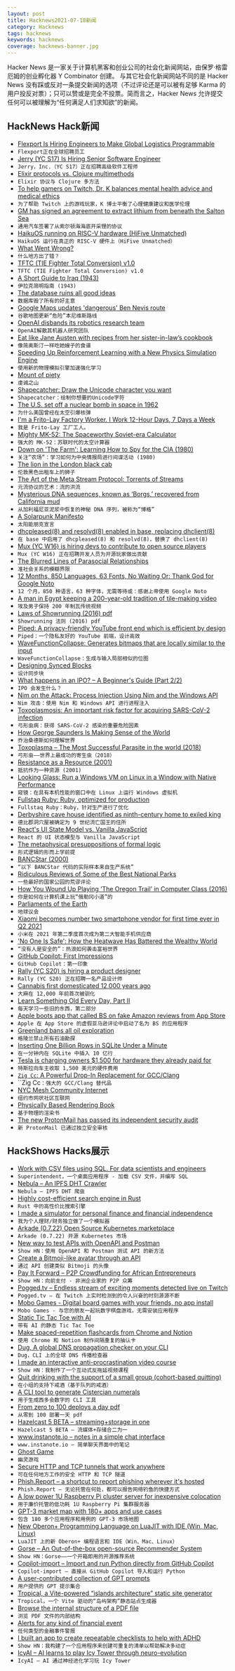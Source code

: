 ```yaml
---
layout: post
title: Hacknews2021-07-18新闻
category: Hacknews
tags: hacknews
keywords: hacknews
coverage: hacknews-banner.jpg
---
```


Hacker News 是一家关于计算机黑客和创业公司的社会化新闻网站，由保罗·格雷厄姆的创业孵化器 Y Combinator 创建。
与其它社会化新闻网站不同的是 Hacker News 没有踩或反对一条提交新闻的选项（不过评论还是可以被有足够 Karma 的用户投反对票）；只可以赞或是完全不投票。简而言之，Hacker News 允许提交任何可以被理解为“任何满足人们求知欲”的新闻。

## HackNews Hack新闻


- [Flexport Is Hiring Engineers to Make Global Logistics Programmable](https://www.flexport.com/careers)
- `Flexport正在全球招聘员工`
- [Jerry (YC S17) Is Hiring Senior Software Engineer](https://apply.workable.com/jerry/j/07E1D2B302/)
- `Jerry，Inc.（YC S17）正在招聘高级软件工程师`
- [Elixir protocols vs. Clojure multimethods](https://mattmower.com/2021/07/17/elixir-protocols-vs-clojure-multimethods/)
- `Elixir 协议与 Clojure 多方法`
- [To help gamers on Twitch, Dr. K balances mental health advice and medical ethics](https://www.npr.org/2021/01/13/956315576/psychiatrist-criticized-for-addressing-mental-health-issues-on-twitch)
- `为了帮助 Twitch 上的游戏玩家，K 博士平衡了心理健康建议和医学伦理`
- [GM has signed an agreement to extract lithium from beneath the Salton Sea](https://www.autoweek.com/news/green-cars/a37029490/gm-will-suck-lithium-from-the-salton-sea-to-make-batteries/)
- `通用汽车签署了从索尔顿海海底开采锂的协议`
- [HaikuOS running on RISC-V hardware (HiFive Unmatched)](https://discuss.haiku-os.org/t/my-progress-on-real-risc-v-hardware/10963/31)
- `HaikuOS 运行在真正的 RISC-V 硬件上（HiFive Unmatched）`
- [What Went Wrong?](https://queue.acm.org/detail.cfm?id=3475967)
- `什么地方出了错？`
- [TFTC (TIE Fighter Total Conversion) v1.0](https://www.moddb.com/mods/tie-fighter-total-conversion-tftc/news/tftc-v10-is-out-now)
- `TFTC (TIE Fighter Total Conversion) v1.0`
- [A Short Guide to Iraq (1943)](https://www.history.navy.mil/research/library/online-reading-room/title-list-alphabetically/s/short-guide-to-iraq.html)
- `伊拉克简明指南 (1943)`
- [The database ruins all good ideas](http://squarism.com/2021/07/08/databases-ruin-all-good-ideas/)
- `数据库毁了所有的好主意`
- [Google Maps updates 'dangerous' Ben Nevis route](https://www.bbc.co.uk/news/uk-scotland-highlands-islands-57873330)
- `谷歌地图更新“危险”本尼维斯路线`
- [OpenAI disbands its robotics research team](https://venturebeat.com/2021/07/16/openai-disbands-its-robotics-research-team/)
- `OpenAI解散其机器人研究团队`
- [Eat like Jane Austen with recipes from her sister-in-law’s cookbook](https://www.atlasobscura.com/articles/jane-austen-recipes-cookbook)
- `像简奥斯汀一样吃她嫂子的食谱`
- [Speeding Up Reinforcement Learning with a New Physics Simulation Engine](https://ai.googleblog.com/2021/07/speeding-up-reinforcement-learning-with.html)
- `使用新的物理模拟引擎加速强化学习`
- [Mount of piety](https://en.wikipedia.org/wiki/Mount_of_piety)
- `虔诚之山`
- [Shapecatcher: Draw the Unicode character you want](http://shapecatcher.com/)
- `Shapecatcher：绘制你想要的Unicode字符`
- [The U.S. set off a nuclear bomb in space in 1962](https://www.nationalgeographic.com/science/article/why-the-us-once-set-off-a-nuclear-bomb-in-space-called-starfish-prime)
- `为什么美国曾经在太空引爆核弹`
- [I'm a Frito-Lay Factory Worker. I Work 12-Hour Days, 7 Days a Week](https://www.vice.com/en/article/pkbmwy/im-a-frito-lay-factory-worker-i-work-12-hour-days-7-days-a-week)
- `我是 Frito-Lay 工厂工人。`
- [Mighty MK-52: The Spaceworthy Soviet-era Calculator](https://electronicsdeli.net/2021/06/23/mk52/)
- `强大的 MK-52：苏联时代的太空计算器`
- [Down on 'The Farm': Learning How to Spy for the CIA (1980)](https://www.washingtonpost.com/archive/local/1980/02/19/down-on-the-farm-learning-how-to-spy-for-the-cia/fbe2f23c-ab8d-4fba-aab2-1c1da55f1c53/)
- `关注“农场”：学习如何为中央情报局进行间谍活动 (1980)`
- [The lion in the London black cab](https://www.theguardian.com/world/2021/jul/17/the-lion-in-the-london-black-cab-the-remarkable-story-of-singh-and-the-boy-who-loved-him)
- `伦敦黑色出租车上的狮子`
- [The Art of the Meta Stream Protocol: Torrents of Streams](https://arxiv.org/abs/2107.07296)
- `元流协议的艺术：流的洪流`
- [Mysterious DNA sequences, known as ‘Borgs,’ recovered from California mud](https://www.sciencemag.org/news/2021/07/mysterious-dna-sequences-known-borgs-recovered-california-mud)
- `从加利福尼亚泥浆中恢复的神秘 DNA 序列，被称为“博格”`
- [A Solarpunk Manifesto](http://www.re-des.org/a-solarpunk-manifesto/)
- `太阳能朋克宣言`
- [dhcpleased(8) and resolvd(8) enabled in base, replacing dhclient(8)](https://undeadly.org/cgi?action=article;sid=20210717141912)
- `在 base 中启用了 dhcpleased(8) 和 resolvd(8)，替换了 dhclient(8)`
- [Mux (YC W16) is hiring devs to contribute to open source players](https://mux.com/jobs?hnj=oss-players)
- `Mux (YC W16) 正在招聘开发人员为开源玩家做出贡献`
- [The Blurred Lines of Parasocial Relationships](https://every.to/cybernaut/the-blurred-lines-of-parasocial-relationships)
- `准社会关系的模糊界限`
- [12 Months, 850 Languages, 63 Fonts, No Waiting Or: Thank God for Google Noto](https://curiousnotions.com/blog/#7/14/2021)
- `12 个月，850 种语言，63 种字体，无需等待或：感谢上帝使用 Google Noto`
- [A man in Egypt keeping a 200-year-old tradition of tile-making video](https://m.youtube.com/watch?v=n5x7GLl-mMo)
- `埃及男子保持 200 年制瓦传统视频`
- [Laws of Showrunning (2016) pdf](http://okbjgm.weebly.com/uploads/3/1/5/0/31506003/11_laws_of_showrunning_nice_version.pdf)
- `Showrunning 法则 (2016) pdf`
- [Piped: A privacy-friendly YouTube front end which is efficient by design](https://github.com/TeamPiped/Piped)
- `Piped：一个隐私友好的 YouTube 前端，设计高效`
- [WaveFunctionCollapse: Generates bitmaps that are locally similar to the input](https://github.com/mxgmn/WaveFunctionCollapse)
- `WaveFunctionCollapse：生成与输入局部相似的位图`
- [Designing Synced Blocks](https://www.notion.so/blog/designing-synced-blocks)
- `设计同步块`
- [What happens in an IPO? – A Beginner's Guide (Part 2/2)](https://www.simplanations.in/people/2046200-vivek-raju)
- `IPO 会发生什么？ `
- [Nim on the Attack: Process Injection Using Nim and the Windows API](https://huskyhacks.dev/2021/07/17/nim-exploit-dev/)
- `Nim 攻击：使用 Nim 和 Windows API 进行进程注入`
- [Toxoplasmosis: An important risk factor for acquiring SARS-CoV-2 infection](https://www.medrxiv.org/content/10.1101/2021.05.15.21257257v1.full)
- `弓形虫病：获得 SARS-CoV-2 感染的重要危险因素`
- [How George Saunders Is Making Sense of the World](https://www.esquire.com/entertainment/books/a35166045/george-saunders-interview-pandemic-donald-trump-a-swim-in-a-pond-in-the-rain/)
- `乔治桑德斯如何理解世界`
- [Toxoplasma – The Most Successful Parasite in the world (2018)](https://bohembaeksvensson.medium.com/toxoplasma-the-most-successful-parasite-in-the-world-do-you-know-it-c1083012f28a)
- `弓形虫——世界上最成功的寄生虫（2018）`
- [Resistance as a Resource (2001)](https://dhemery.com/articles/resistance_as_a_resource/)
- `抵抗作为一种资源 (2001)`
- [Looking Glass: Run a Windows VM on Linux in a Window with Native Performance](https://looking-glass.io/)
- `窥镜：在具有本机性能的窗口中在 Linux 上运行 Windows 虚拟机`
- [Fullstaq Ruby: Ruby, optimized for production](https://fullstaqruby.org/)
- `Fullstaq Ruby：Ruby，针对生产进行了优化`
- [Derbyshire cave house identified as ninth-century home to exiled king](https://www.theguardian.com/science/2021/jul/15/derbyshire-cave-house-identified-as-ninth-century-home-to-exiled-king)
- `德比郡洞穴屋被确定为 9 世纪流亡国王的住所`
- [React's UI State Model vs. Vanilla JavaScript](https://arihantverma.com/posts/2021/07/17/react-ui-state-model-vs-vanilla-js/)
- `React 的 UI 状态模型与 Vanilla JavaScript`
- [The metaphysical presuppositions of formal logic](https://edwardfeser.blogspot.com/2021/07/the-metaphysical-presuppositions-of.html)
- `形式逻辑的形而上学前提`
- [BANCStar (2000)](http://web.archive.org/web/20050313023432/http://www.geocities.com/ResearchTriangle/Station/2266/tarpit/bancstar.html)
- `“以下 BANCStar 代码的实际样本来自生产系统”`
- [Ridiculous Reviews of Some of the Best National Parks](https://www.smithsonianmag.com/travel/ridiculous-reviews-some-best-national-parks-180978119/)
- `一些最好的国家公园的荒谬评论`
- [How You Wound Up Playing ‘The Oregon Trail’ in Computer Class (2016)](https://www.smithsonianmag.com/innovation/how-you-wound-playing-em-oregon-trailem-computer-class-180959851/)
- `你是如何在计算机课上玩“俄勒冈小道”的`
- [Parliaments of the Earth](https://logicmag.io/distribution/parliaments-of-the-earth/)
- `地球议会`
- [Xiaomi becomes number two smartphone vendor for first time ever in Q2 2021](https://www.canalys.com/newsroom/global-smartphone-market-q2-2021)
- `小米在 2021 年第二季度首次成为第二大智能手机供应商`
- ['No One Is Safe': How the Heatwave Has Battered the Wealthy World](https://www.nytimes.com/2021/07/17/climate/heatwave-weather-hot.html)
- `“没有人是安全的”：热浪如何袭击富裕世界`
- [GitHub Copilot: First Impressions](https://vladiliescu.net/github-copilot-first-impressions/)
- `GitHub Copilot：第一印象`
- [Rally (YC S20) is hiring a product designer](https://www.ycombinator.com/companies/rally/jobs/4ijjeMbu7-product-designer-or-ui-ux-developer)
- `Rally (YC S20) 正在招聘一名产品设计师`
- [Cannabis first domesticated 12,000 years ago](https://phys.org/news/2021-07-cannabis-domesticated-years.html)
- `大麻在 12,000 年前首次被驯化`
- [Learn Something Old Every Day, Part II](https://www.os2museum.com/wp/learn-something-old-every-day-part-ii/)
- `每天学习一些旧的东西，第二部分`
- [Apple boots app that called BS on fake Amazon reviews from App Store](https://mashable.com/article/apple-app-store-removed-fakespot-fake-amazon-reviews)
- `Apple 在 App Store 的虚假亚马逊评论中启动了名为 BS 的应用程序`
- [Greenland bans all oil exploration](https://www.cbc.ca/news/business/greenland-oil-1.6105230)
- `格陵兰禁止所有石油勘探`
- [Inserting One Billion Rows in SQLite Under a Minute](https://avi.im/blag/2021/fast-sqlite-inserts/)
- `在一分钟内在 SQLite 中插入 10 亿行`
- [Tesla is charging owners $1,500 for hardware they already paid for](https://electrek.co/2021/07/18/tesla-is-charging-owners-1500-for-hardware-they-already-paid-for/)
- `特斯拉向车主收取 1,500 美元的硬件费用`
- [`Zig Cc`: A Powerful Drop-In Replacement for GCC/Clang](https://andrewkelley.me/post/zig-cc-powerful-drop-in-replacement-gcc-clang.html)
- ``Zig Cc`：强大的 GCC/Clang 替代品`
- [NYC Mesh Community Internet](https://www.nytimes.com/2021/07/16/nyregion/nyc-mesh-community-internet.html)
- `纽约市网状社区互联网`
- [Physically Based Rendering Book](https://www.pbr-book.org/3ed-2018/Preface)
- `基于物理的渲染书`
- [The new ProtonMail has passed its independent security audit](https://protonmail.com/blog/security-audit/)
- `新 ProtonMail 已通过独立安全审核`


## HackShows Hacks展示

- [ Work with CSV files using SQL. For data scientists and engineers](https://superintendent.app/)
- `Superintendent，一个桌面应用程序 - 加载 CSV 文件，并编写 SQL`
- [ Nebula – An IPFS DHT Crawler](https://github.com/dennis-tra/nebula-crawler)
- `Nebula – IPFS DHT 爬虫`
- [ Highly cost-efficient search engine in Rust](https://github.com/quickwit-inc/quickwit/)
- `Rust 中的高性价比搜索引擎`
- [ I made a simulator for personal finance and financial independence](https://projectifi.io/?ref=hn)
- `我为个人理财/财务独立做了一个模拟器`
- [ Arkade (0.7.22) Open Source Kubernetes marketplace](https://github.com/alexellis/arkade/releases/tag/0.7.22)
- `Arkade (0.7.22) 开源 Kubernetes 市场`
- [ New way to test APIs with OpenAPI and Postman](https://github.com/apideck-libraries/portman)
- `Show HN：使用 OpenAPI 和 Postman 测试 API 的新方法`
- [ Create a Bitmoji-like avatar through an API](https://www.dollo.me)
- `通过 API 创建类似 Bitmoji 的头像`
- [ Pay It Forward – P2P Crowdfunding for African Entrepreneurs](https://www.zidisha.org/)
- `Show HN：向前支付 - 非洲企业家的 P2P 众筹`
- [ Pogged.tv – Endless stream of exciting moments detected live on Twitch](https://pogged.tv)
- `Pogged.tv – 在 Twitch 上实时检测到的令人兴奋的时刻源源不断`
- [ Mobo Games - Digital board games with your friends, no app install](https://gomobo.app)
- `Mobo Games - 与您的朋友一起玩数字棋盘游戏，无需安装应用程序`
- [ Static Tic Tac Toe with AI](https://github.com/mhcurylo/tictacstatic)
- `带有 AI 的静态 Tic Tac Toe`
- [ Make spaced-repetition flashcards from Chrome and Notion](https://zorbi.cards)
- `使用 Chrome 和 Notion 制作间隔重复的抽认卡`
- [ Dug, A global DNS propagation checker on your CLI](https://github.com/unfrl/dug/)
- `Dug，CLI 上的全球 DNS 传播检查器`
- [ I made an interactive anti-procrastination video course](https://www.deprocrastination.co/course)
- `Show HN：我制作了一个互动式反拖延视频课程`
- [ Quit drinking with the support of a small group (cohort-based quitting)](https://stopping.app/)
- `在小组的支持下戒酒（基于队列的戒酒）`
- [ A CLI tool to generate Cistercian numerals](https://github.com/rhardih/cistercian)
- `用于生成西多会数字的 CLI 工具`
- [ From zero to 100 deploys a day pdf](https://f.hubspotusercontent00.net/hubfs/9281501/Zero-to-One-Hundred-Deploys-a-Day-Book.pdf)
- `从零到 100 部署一天 pdf`
- [ Hazelcast 5 BETA – streaming+storage in one](https://github.com/hazelcast/hazelcast)
- `Hazelcast 5 BETA – 流媒体+存储合二为一`
- [ www.instanote.io – notes in a simple chat interface](item?id=27857834)
- `www.instanote.io – 简单聊天界面中的笔记`
- [ Ghost Game](https://ghostgame.io)
- `幽灵游戏`
- [ Secure HTTP and TCP tunnels that work anywhere](https://github.com/inlets/inlets-pro)
- `可在任何地方工作的安全 HTTP 和 TCP 隧道`
- [ Phish.Report – a shortcut to report phishing wherever it's hosted](https://phish.report)
- `Phish.Report – 无论托管在何处，都可以报告网络钓鱼的快捷方式`
- [ A low power 1U Raspberry Pi cluster server for inexpensive colocation](https://github.com/pawl/raspberry-pi-1u-server)
- `用于廉价托管的低功耗 1U Raspberry Pi 集群服务器`
- [ GPT-3 market map with 180+ apps and use cases](https://gpt3demo.com/map)
- `包含 180 多个应用程序和用例的 GPT-3 市场地图`
- [ New Oberon+ Programming Language on LuaJIT with IDE (Win, Mac, Linux)](https://github.com/rochus-keller/Oberon/blob/master/README.md)
- `LuaJIT 上的新 Oberon+ 编程语言和 IDE（Win、Mac、Linux）`
- [ Gorse – An Out-of-the-box open-source Recommender System](https://gorse.io/)
- `Show HN：Gorse——一个开箱即用的开源推荐系统`
- [ Copilot-import – Import and run Python directly from GitHub Copilot](https://github.com/MythicManiac/copilot-import)
- `Copilot-import – 直接从 GitHub Copilot 导入和运行 Python`
- [ A user-contributed collection of GPT prompts](https://gptprompts.org/prompts)
- `用户提供的 GPT 提示集合`
- [ Tropical, a Vite-powered “islands architecture” static site generator](https://tropical.js.org/)
- `Tropical，一个 Vite 驱动的“岛屿架构”静态站点生成器`
- [ Browse the internal structure of a PDF file](https://github.com/desgeeko/pdfsyntax)
- `浏览 PDF 文件的内部结构`
- [ Alerts for any kind of financial event](http://alphalerts.com/)
- `任何类型的金融事件警报`
- [ I built an app to create repeatable checklists to help with ADHD](https://checkyourlist.app/)
- `Show HN：我构建了一个应用程序来创建可重复的清单以帮助解决多动症`
- [ IcyAI – AI learns to play Icy Tower through neuro-evolution](https://github.com/nikp06/icyAI)
- `IcyAI – AI 通过神经进化学习玩 Icy Tower`

